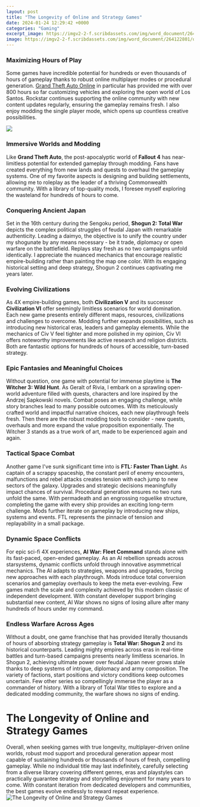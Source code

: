 ```yaml
---
layout: post
title: "The Longevity of Online and Strategy Games"
date: 2024-01-24 12:29:42 +0000
categories: "Gaming"
excerpt_image: https://imgv2-2-f.scribdassets.com/img/word_document/264122801/original/08624f0584/1585655121?v=1
image: https://imgv2-2-f.scribdassets.com/img/word_document/264122801/original/08624f0584/1585655121?v=1
---
```


### Maximizing Hours of Play  
Some games have incredible potential for hundreds or even thousands of hours of gameplay thanks to robust online multiplayer modes or procedural generation. [Grand Theft Auto Online](https://store.fi.io.vn/womens-cowboy-howdy-horse-rider-western-cool-v-neck-t-shirt/women&) in particular has provided me with over 800 hours so far customizing vehicles and exploring the open world of Los Santos. Rockstar continues supporting the online community with new content updates regularly, ensuring the gameplay remains fresh. I also enjoy modding the single player mode, which opens up countless creative possibilities.

![](https://i.pinimg.com/originals/b3/79/14/b37914a3f9e8820bd48611c4621a5414.png)
### Immersive Worlds and Modding
Like **Grand Theft Auto**, the post-apocalyptic world of **Fallout 4** has near-limitless potential for extended gameplay through modding. Fans have created everything from new lands and quests to overhaul the gameplay systems. One of my favorite aspects is designing and building settlements, allowing me to roleplay as the leader of a thriving Commonwealth community. With a library of top-quality mods, I foresee myself exploring the wasteland for hundreds of hours to come.  
### Conquering Ancient Japan
Set in the 16th century during the Sengoku period, **Shogun 2: Total War** depicts the complex political struggles of feudal Japan with remarkable authenticity. Leading a daimyo, the objective is to unify the country under my shogunate by any means necessary - be it trade, diplomacy or open warfare on the battlefield. Replays stay fresh as no two campaigns unfold identically. I appreciate the nuanced mechanics that encourage realistic empire-building rather than painting the map one color. With its engaging historical setting and deep strategy, Shogun 2 continues captivating me years later.
### Evolving Civilizations 
As 4X empire-building games, both **Civilization V** and its successor **Civilization VI** offer seemingly limitless scenarios for world domination. Each new game presents entirely different maps, resources, civilizations and challenges to overcome. Modding further expands possibilities, such as introducing new historical eras, leaders and gameplay elements. While the mechanics of Civ V feel tighter and more polished in my opinion, Civ VI offers noteworthy improvements like active research and religion districts. Both are fantastic options for hundreds of hours of accessible, turn-based strategy.
### Epic Fantasies and Meaningful Choices
Without question, one game with potential for immense playtime is **The Witcher 3: Wild Hunt**. As Geralt of Rivia, I embark on a sprawling open-world adventure filled with quests, characters and lore inspired by the Andrzej Sapkowski novels. Combat poses an engaging challenge, while story branches lead to many possible outcomes. With its meticulously crafted world and impactful narrative choices, each new playthrough feels fresh. Then there are the robust modding tools to consider - new quests, overhauls and more expand the value proposition exponentially. The Witcher 3 stands as a true work of art, made to be experienced again and again.  
### Tactical Space Combat
Another game I've sunk significant time into is **FTL: Faster Than Light**. As captain of a scrappy spaceship, the constant peril of enemy encounters, malfunctions and rebel attacks creates tension with each jump to new sectors of the galaxy. Upgrades and strategic decisions meaningfully impact chances of survival. Procedural generation ensures no two runs unfold the same. With permadeath and an engrossing roguelike structure, completing the game with every ship provides an exciting long-term challenge. Mods further iterate on gameplay by introducing new ships, systems and events. FTL represents the pinnacle of tension and replayability in a small package.
### Dynamic Space Conflicts
For epic sci-fi 4X experiences, **AI War: Fleet Command** stands alone with its fast-paced, open-ended gameplay. As an AI rebellion spreads across starsystems, dynamic conflicts unfold through innovative asymmetrical mechanics. The AI adapts to strategies, weapons and upgrades, forcing new approaches with each playthrough. Mods introduce total conversion scenarios and gameplay overhauls to keep the meta ever-evolving. Few games match the scale and complexity achieved by this modern classic of independent development. With constant developer support bringing substantial new content, AI War shows no signs of losing allure after many hundreds of hours under my command. 
### Endless Warfare Across Ages
Without a doubt, one game franchise that has provided literally thousands of hours of absorbing strategy gameplay is **Total War: Shogun 2** and its historical counterparts. Leading mighty empires across eras in real-time battles and turn-based campaigns presents nearly limitless scenarios. In Shogun 2, achieving ultimate power over feudal Japan never grows stale thanks to deep systems of intrigue, diplomacy and army composition. The variety of factions, start positions and victory conditions keep outcomes uncertain. Few other series so compellingly immerse the player as a commander of history. With a library of Total War titles to explore and a dedicated modding community, the warfare shows no signs of ending.
# The Longevity of Online and Strategy Games
Overall, when seeking games with true longevity, multiplayer-driven online worlds, robust mod support and procedural generation appear most capable of sustaining hundreds or thousands of hours of fresh, compelling gameplay. While no individual title may last indefinitely, carefully selecting from a diverse library covering different genres, eras and playstyles can practically guarantee strategy and storytelling enjoyment for many years to come. With constant iteration from dedicated developers and communities, the best games evolve endlessly to reward repeat experience.
![The Longevity of Online and Strategy Games](https://imgv2-2-f.scribdassets.com/img/word_document/264122801/original/08624f0584/1585655121?v=1)